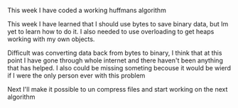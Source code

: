 This week I have coded a working huffmans algorithm

This week I have learned that I should use bytes to save binary data, but Im yet to learn how to do it. I also needed to use overloading to get heaps working with my own objects.

Difficult was converting data back from bytes to binary, I think that at this point I have gone through whole internet and there haven't been anything that has helped. I also could be missing someting becouse it would be wierd if I were the only person ever with this problem

Next I'll make it possible to un compress files and start working on the next algorithm
